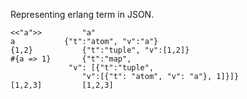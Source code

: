 Representing erlang term in JSON.

```
<<"a">>			"a"
a			{"t":"atom", "v":"a"}
{1,2}			{"t":"tuple", "v":[1,2]}
#{a => 1}		{"t":"map",
			 "v": [{"t":"tuple",
				"v":[{"t": "atom", "v": "a"}, 1]}]}
[1,2,3]			[1,2,3]
```

